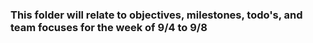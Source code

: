 <h3> This folder will relate to objectives, milestones, todo's, and team focuses for the week of 9/4 to 9/8 </h3>

